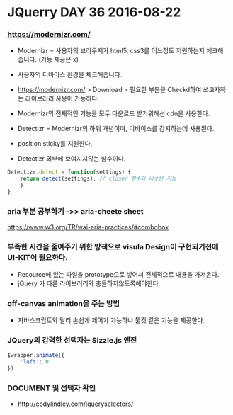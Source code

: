# JQuerry DAY 36 2016-08-22

### https://modernizr.com/
>
- Modernizr = 사용자의 브라우저가 html5, css3를 어느정도 지원하는지 체크해 줍니다. (기능 제공은 x)
- 사용자의 디바이스 환경을 체크해줍니다.
- https://modernizr.com/ > Download > 필요한 부분을 Checkd하여 쓰고자하는 라이브러리 사용이 가능하다. 
- Modernizr의 전체적인 기능을 모두 다운로드 받기위해선 cdn을 사용한다.

- Detectizr = Modernizr의 하위 개념이며, 디바이스를 감지하는데 사용된다.
- position:sticky를 지원한다.
- Detectizr 외부에 보여지지않는 함수이다.

```js
Detectizr.detect = function(settings) {
	return detect(settings); // closer 함수와 비슷한 기능
	}
}
```

### aria 부분 공부하기 ->> aria-cheete sheet
>
https://www.w3.org/TR/wai-aria-practices/#combobox


### 부족한 시간을 줄여주기 위한 방책으로 visula Design이 구현되기전에 UI-KIT이 필요하다. 
- Resource에 있는 파일을 prototype으로 넣어서 전체적으로 내용을 가져온다.
- jQuery 가 다른 라이브러리와 충돌하지않도록해야한다.

### off-canvas animation을 주는 방법
- 자바스크립트와 달리 손쉽게 제어가 가능하나 툴킷 같은 기능을 제공한다.

### JQuery의 강력한 선택자는 Sizzle.js 엔진 

```js
$wrapper.animate({
	'left': 0
})
```

### DOCUMENT 및 선택자 확인 
- http://codylindley.com/jqueryselectors/